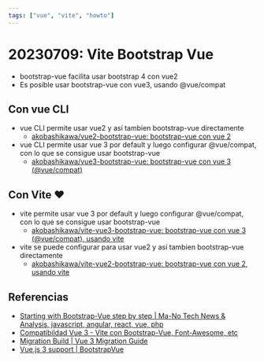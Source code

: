 ```yaml
---
tags: ["vue", "vite", "howto"]
---
```

# 20230709: Vite Bootstrap Vue

<TagLinks />

- bootstrap-vue facilita usar bootstrap 4 con vue2
- Es posible usar bootstrap-vue con vue3, usando @vue/compat

## Con vue CLI
- vue CLI permite usar vue2 y así tambien bootstrap-vue directamente
	- [akobashikawa/vue2-bootstrap-vue: bootstrap-vue con vue 2](https://github.com/akobashikawa/vue2-bootstrap-vue)
- vue CLI permite usar vue 3 por default y luego configurar @vue/compat, con lo que se consigue usar bootstrap-vue
	- [akobashikawa/vue3-bootstrap-vue: bootstrap-vue con vue 3 (@vue/compat)](https://github.com/akobashikawa/vue3-bootstrap-vue)

## Con Vite ❤️
- vite permite usar vue 3 por default y luego configurar @vue/compat, con lo que se consigue usar bootstrap-vue
	- [akobashikawa/vite-vue3-bootstrap-vue: bootstrap-vue con vue 3 (@vue/compat), usando vite](https://github.com/akobashikawa/vite-vue3-bootstrap-vue)
- vite se puede configurar para usar vue2 y así tambien bootstrap-vue directamente
	- [akobashikawa/vite-vue2-bootstrap-vue: bootstrap-vue con vue 2, usando vite](https://github.com/akobashikawa/vite-vue2-bootstrap-vue)

## Referencias

- [Starting with Bootstrap-Vue step by step | Ma-No Tech News & Analysis, javascript, angular, react, vue, php](https://www.ma-no.org/en/programming/javascript/starting-with-bootstrap-vue-step-by-step)
- [Compatibildad Vue 3 - Vite con Bootstrap-Vue, Font-Awesome, etc](https://platzi.com/tutoriales/1856-avanzado-vue/23120-compatibildad-vue-3-vite-con-bootstrap-vue-font-awesome-etc/)
- [Migration Build | Vue 3 Migration Guide](https://v3-migration.vuejs.org/migration-build.html#upgrade-workflow)
- [Vue.js 3 support | BootstrapVue](https://bootstrap-vue.org/vue3)